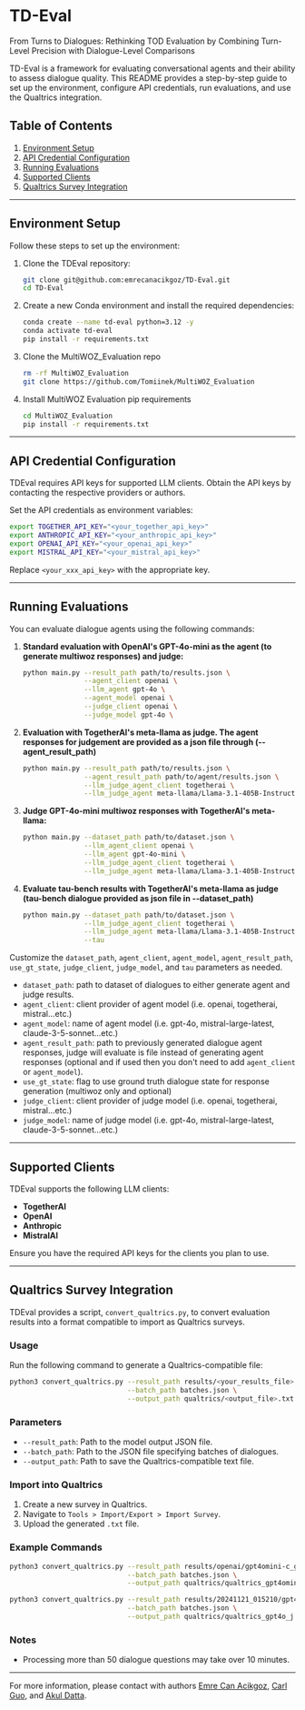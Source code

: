 # TD-Eval
From Turns to Dialogues: Rethinking TOD Evaluation by Combining Turn-Level Precision with Dialogue-Level Comparisons

TD-Eval is a framework for evaluating conversational agents and their ability to assess dialogue quality. This README provides a step-by-step guide to set up the environment, configure API credentials, run evaluations, and use the Qualtrics integration.

## Table of Contents
1. [Environment Setup](#environment-setup)
2. [API Credential Configuration](#api-credential-configuration)
3. [Running Evaluations](#running-evaluations)
4. [Supported Clients](#supported-clients)
5. [Qualtrics Survey Integration](#qualtrics-survey-integration)

---

## Environment Setup
Follow these steps to set up the environment:

1. Clone the TDEval repository:
   ```bash
   git clone git@github.com:emrecanacikgoz/TD-Eval.git
   cd TD-Eval
   ```

2. Create a new Conda environment and install the required dependencies:
   ```bash
   conda create --name td-eval python=3.12 -y
   conda activate td-eval
   pip install -r requirements.txt
   ```

3. Clone the MultiWOZ_Evaluation repo
   ```bash
   rm -rf MultiWOZ_Evaluation
   git clone https://github.com/Tomiinek/MultiWOZ_Evaluation
   ```

4. Install MultiWOZ Evaluation pip requirements
   ```bash
   cd MultiWOZ_Evaluation
   pip install -r requirements.txt
   ```

---

## API Credential Configuration
TDEval requires API keys for supported LLM clients. Obtain the API keys by contacting the respective providers or authors.

Set the API credentials as environment variables:
```bash
export TOGETHER_API_KEY="<your_together_api_key>"
export ANTHROPIC_API_KEY="<your_anthropic_api_key>"
export OPENAI_API_KEY="<your_openai_api_key>"
export MISTRAL_API_KEY="<your_mistral_api_key>"
```
Replace `<your_xxx_api_key>` with the appropriate key.

---

## Running Evaluations
You can evaluate dialogue agents using the following commands:

1. **Standard evaluation with OpenAI's GPT-4o-mini as the agent (to generate multiwoz responses) and judge:**
   ```bash
   python main.py --result_path path/to/results.json \
                  --agent_client openai \
                  --llm_agent gpt-4o \
                  --agent_model openai \
                  --judge_client openai \
                  --judge_model gpt-4o \
   ```

2. **Evaluation with TogetherAI's meta-llama as judge. The agent responses for judgement are provided as a json file through (--agent_result_path)**
   ```bash
   python main.py --result_path path/to/results.json \
                  --agent_result_path path/to/agent/results.json \
                  --llm_judge_agent_client togetherai \
                  --llm_judge_agent meta-llama/Llama-3.1-405B-Instruct
   ```

3. **Judge GPT-4o-mini multiwoz responses with TogetherAI's meta-llama:**
   ```bash
   python main.py --dataset_path path/to/dataset.json \
                  --llm_agent_client openai \
                  --llm_agent gpt-4o-mini \
                  --llm_judge_agent_client togetherai \
                  --llm_judge_agent meta-llama/Llama-3.1-405B-Instruct-4o
   ```

4. **Evaluate tau-bench results with TogetherAI's meta-llama as judge (tau-bench dialogue provided as json file in --dataset_path)**
   ```bash
   python main.py --dataset_path path/to/dataset.json \
                  --llm_judge_agent_client togetherai \
                  --llm_judge_agent meta-llama/Llama-3.1-405B-Instruct-4o \
                  --tau
   ```

Customize the `dataset_path`, `agent_client`, `agent_model`, `agent_result_path`, `use_gt_state`, `judge_client`, `judge_model`, and `tau` parameters as needed.

- `dataset_path`: path to dataset of dialogues to either generate agent and judge results.
- `agent_client`: client provider of agent model (i.e. openai, togetherai, mistral...etc.)
- `agent_model`: name of agent model (i.e. gpt-4o, mistral-large-latest, claude-3-5-sonnet...etc.)
- `agent_result_path`: path to previously generated dialogue agent responses, judge will evaluate is file instead of generating agent responses (optional and if used then you don't need to add `agent_client` or `agent_model`).
- `use_gt_state`: flag to use ground truth dialogue state for response generation (multiwoz only and optional)
- `judge_client`: client provider of judge model (i.e. openai, togetherai, mistral...etc.)
- `judge_model`: name of judge model (i.e. gpt-4o, mistral-large-latest, claude-3-5-sonnet...etc.)

---

## Supported Clients
TDEval supports the following LLM clients:
- **TogetherAI**
- **OpenAI**
- **Anthropic**
- **MistralAI**

Ensure you have the required API keys for the clients you plan to use.

---

## Qualtrics Survey Integration
TDEval provides a script, `convert_qualtrics.py`, to convert evaluation results into a format compatible to import as Qualtrics surveys.

### Usage
Run the following command to generate a Qualtrics-compatible file:
```bash
python3 convert_qualtrics.py --result_path results/<your_results_file>.json \
                             --batch_path batches.json \
                             --output_path qualtrics/<output_file>.txt
```

### Parameters
- `--result_path`: Path to the model output JSON file.
- `--batch_path`: Path to the JSON file specifying batches of dialogues.
- `--output_path`: Path to save the Qualtrics-compatible text file.

### Import into Qualtrics
1. Create a new survey in Qualtrics.
2. Navigate to `Tools > Import/Export > Import Survey`.
3. Upload the generated `.txt` file.

### Example Commands
```bash
python3 convert_qualtrics.py --result_path results/openai/gpt4omini-c_gpt4omini-j.json \
                             --batch_path batches.json \
                             --output_path qualtrics/qualtrics_gpt4omini.txt

python3 convert_qualtrics.py --result_path results/20241121_015210/gpt4o_c-gpt4o_j.json \
                             --batch_path batches.json \
                             --output_path qualtrics/qualtrics_gpt4o_j.txt
```

### Notes
- Processing more than 50 dialogue questions may take over 10 minutes.

---

For more information, please contact with authors [Emre Can Acikgoz](acikgoz2@illinois.edu), [Carl Guo](carlguo2@illinois.edu), and [Akul Datta](akuld2@illinois.edu).